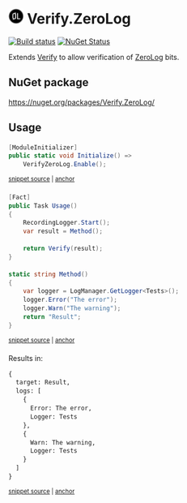 # <img src="/src/icon.png" height="30px"> Verify.ZeroLog

[![Build status](https://ci.appveyor.com/api/projects/status/3oa1pc52a38ncma6?svg=true)](https://ci.appveyor.com/project/SimonCropp/verify-zerolog)
[![NuGet Status](https://img.shields.io/nuget/v/Verify.ZeroLog.svg)](https://www.nuget.org/packages/Verify.ZeroLog/)

Extends [Verify](https://github.com/VerifyTests/Verify) to allow verification of [ZeroLog](https://github.com/Abc-Arbitrage/ZeroLog) bits.



## NuGet package

https://nuget.org/packages/Verify.ZeroLog/


## Usage

<!-- snippet: Enable -->
<a id='snippet-enable'></a>
```cs
[ModuleInitializer]
public static void Initialize() =>
    VerifyZeroLog.Enable();
```
<sup><a href='/src/Tests/ModuleInitializer.cs#L3-L9' title='Snippet source file'>snippet source</a> | <a href='#snippet-enable' title='Start of snippet'>anchor</a></sup>
<!-- endSnippet -->

<!-- snippet: Usage -->
<a id='snippet-usage'></a>
```cs
[Fact]
public Task Usage()
{
    RecordingLogger.Start();
    var result = Method();

    return Verify(result);
}

static string Method()
{
    var logger = LogManager.GetLogger<Tests>();
    logger.Error("The error");
    logger.Warn("The warning");
    return "Result";
}
```
<sup><a href='/src/Tests/Tests.cs#L7-L26' title='Snippet source file'>snippet source</a> | <a href='#snippet-usage' title='Start of snippet'>anchor</a></sup>
<!-- endSnippet -->

Results in:

<!-- snippet: Tests.Usage.verified.txt -->
<a id='snippet-Tests.Usage.verified.txt'></a>
```txt
{
  target: Result,
  logs: [
    {
      Error: The error,
      Logger: Tests
    },
    {
      Warn: The warning,
      Logger: Tests
    }
  ]
}
```
<sup><a href='/src/Tests/Tests.Usage.verified.txt#L1-L13' title='Snippet source file'>snippet source</a> | <a href='#snippet-Tests.Usage.verified.txt' title='Start of snippet'>anchor</a></sup>
<!-- endSnippet -->
